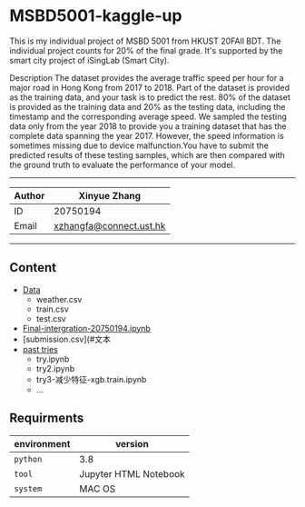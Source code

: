 MSBD5001-kaggle-up
===========================
This is my individual project of MSBD 5001 from HKUST 20FAll BDT. 
The individual project counts for 20% of the final grade. It's supported by the smart city project of iSingLab (Smart City).

Description
The dataset provides the average traffic speed per hour for a major road in Hong Kong from 2017 to 2018. Part of the dataset is provided as the training data, and your task is to predict the rest. 80% of the dataset is provided as the training data and 20% as the testing data, including the timestamp and the corresponding average speed. We sampled the testing data only from the year 2018 to provide you a training dataset that has the complete data spanning the year 2017. However, the speed information is sometimes missing due to device malfunction.You have to submit the predicted results of these testing samples, which are then compared with the ground truth to evaluate the performance of your model.

****
	
|Author|Xinyue Zhang|
|---|---
|ID|20750194
|Email|xzhangfa@connect.ust.hk


****
## Content
* [Data](#Data)
    * weather.csv   
    * train.csv
    * test.csv
* [Final-intergration-20750194.ipynb](#dd)
* [submission.csv](#文本
* [past tries](#文本)
    * try.ipynb
    * try2.ipynb
    * try3-减少特征-xgb.train.ipynb
    * ...
    
Requirments
------
|environment|version|
|----|-----|
|`python`|3.8|
|`tool`| Jupyter HTML Notebook|
|`system`|MAC OS|
